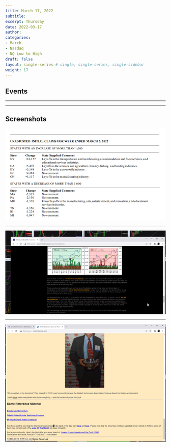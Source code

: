 ```yaml
---
title: March 17, 2022
subtitle: 
excerpt: Thursday
date: 2022-03-17
author: 
categories:
- March
- Nasdaq
- NQ Low to High
draft: false
layout: single-series # single, single-series, single-sidebar
weight: 17
---
```





## Events
---



---

## Screenshots




![screen shot](20220317_000105.png)

---



![screen shot](20220317_000106.png)

---



![screen shot](20220317_000107.png)
